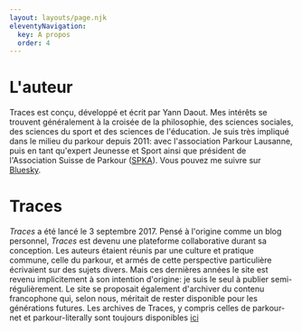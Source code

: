 ```yaml
---
layout: layouts/page.njk
eleventyNavigation:
  key: A propos
  order: 4
---
```

# L'auteur
Traces est conçu, développé et écrit par Yann Daout. Mes intérêts se trouvent généralement à la croisée de la philosophie, des sciences sociales, des sciences du sport et des sciences de l'éducation.
Je suis très impliqué dans le milieu du parkour depuis 2011: avec l'association Parkour Lausanne, puis en tant qu'expert Jeunesse et Sport ainsi que président de l'Association Suisse de Parkour ([SPKA](https://www.spka.ch/)).
Vous pouvez me suivre sur [Bluesky](https://bsky.app/profile/traces.info).

# Traces
_Traces_ a été lancé le 3 septembre 2017.  Pensé à l'origine comme un blog personnel, _Traces_ est devenu une plateforme collaborative durant sa conception. Les auteurs étaient réunis par une culture et pratique commune, celle du parkour, et armés de cette perspective particulière écrivaient sur des sujets divers. Mais ces dernières années le site est revenu implicitement à son intention d'origine: je suis le seul à publier semi-régulièrement.
Le site se proposait également d'archiver du contenu francophone qui, selon nous, méritait de rester disponible pour les générations futures. Les archives de Traces, y compris celles de parkour-net et parkour-literally sont toujours disponibles [ici](/archive/) 